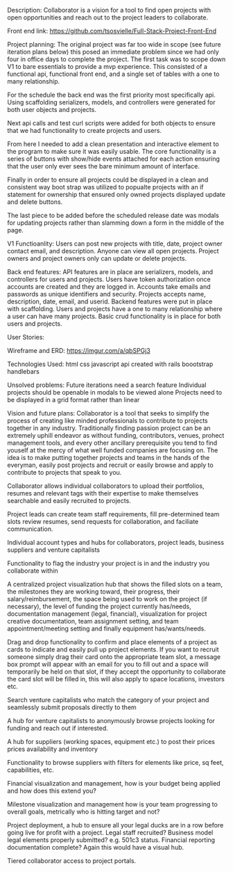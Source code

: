 Description:
Collaborator is a vision for a tool to find open projects with open opportunities
and reach out to the project leaders to collaborate.

Front end link:
https://github.com/tsosvielle/Full-Stack-Project-Front-End

Project planning:
The original project was far too wide in scope (see future iteration plans below)
this posed an immediate problem since we had only four in office days to complete
the project. The first task was to scope down V1 to bare essentials to provide
a mvp experience. This consisted of a functional api, functional front end, and
a single set of tables with a one to many relationship.

For the schedule the back end was the first priority most specifically api.
Using scaffolding serializers, models, and controllers were generated for
both user objects and projects.

Next api calls and test curl scripts were added for both objects to ensure that
we had functionality to create projects and users.

From here I needed to add a clean presentation and interactive element to the
program to make sure it was easily usable. The core functionality is a series
of buttons with show/hide events attached for each action ensuring that the user
only ever sees the bare minimum amount of interface.

Finally in order to ensure all projects could be displayed in a clean and
consistent way boot strap was utilized to popualte projects with an if statement
for ownership that ensured only owned projects displayed update and delete buttons.

The last piece to be added before the scheduled release date was modals for
updating projects rather than slamming down a form in the middle of the page.

V1 Functioanlity:
Users can post new projects with title, date, project owner
contact email, and description. Anyone can view all open projects. Project
owners and project owners only can update or delete projects.

Back end features:
API features are in place are serializers, models, and controllers for users and
projects. Users have token authorization once accounts are created and they
are logged in. Accounts take emails and passwords as unique identifiers and
security. Projects accepts name, description, date, email, and userid. Backend
features were put in place with scaffolding. Users and projects have a one to
many relationship where a user can have many projects. Basic crud functionality 
is in place for both users and projects.

User Stories:

Wireframe and ERD:
https://imgur.com/a/qbSPGj3

Technologies Used:
html
css
javascript
api created with rails
boootstrap
handlebars

Unsolved problems:
Future iterations need a search feature
Individual projects should be openable in modals to be viewed alone
Projects need to be displayed in a grid format rather than linear

Vision and future plans:
Collaborator is a tool that seeks to simplify the process of creating like minded
professionals to contribute to projects together in any industry. Traditionally
finding passion project can be an extremely uphill endeavor as without funding,
contributors, venues, prohect management tools, and every other ancillary
prerequisite you tend to find youself at the mercy of what well funded companies
are focusing on. The idea is to make putting together projects and teams in the
hands of the everyman, easily post projects and recruit or easily browse and
apply to contribute to projects that speak to you.

Collaborator allows individual collaborators to upload their portfolios, resumes
and relevant tags with their expertise to make themselves searchable and easily
recruited to projects.

Project leads can create team staff requirements, fill pre-determined team slots
review resumes, send requests for collaboration, and faciliate communication.

Individual account types and hubs for collaborators, project leads, business
suppliers and venture capitalists

Functionality to flag the industry your project is in and the industry you
collaborate within

A centralized project visualization hub that shows the filled slots on a team,
the milestones they are working toward, their progress, their salary/reimbursement,
the space being used to work on the project (if necessary), the level of funding
the project currently has/needs, documentation management (legal, financial),
visualization for project creative documentation, team assignment setting, and
team appointment/meeting setting and finally equipment has/wants/needs.

Drag and drop functionality to confirm and place elements of a project as cards
to indicate and easily pull up project elements. If you want to recruit someone
simply drag their card onto the appropriate team slot, a message box prompt will
appear with an email for you to fill out and a space will temporarily be held
on that slot, if they accept the opportunity to collaborate the card slot will
be filled in, this will also apply to space locations, investors etc.

Search venture capitalists who match the category of your project and seamlessly
submit proposals directly to them

A hub for venture capitalists to anonymously browse projects looking for funding
and reach out if interested.

A hub for suppliers (working spaces, equipment etc.) to post their prices prices
availability and inventory

Functionality to browse suppliers with filters for elements like price, sq feet,
capabilities, etc.

Financial visualization and management, how is your budget being applied and
how does this extend you?

Milestone visualization and management how is your team progressing to overall
goals, metrically who is hitting target and not?

Project deployment, a hub to ensure all your legal ducks are in a row before
going live for profit with a project. Legal staff recruited? Business model
legal elements properly submitted? e.g. 501c3 status. Financial reporting
documentation complete? Again this would have a visual hub.

Tiered collaborator access to project portals.
